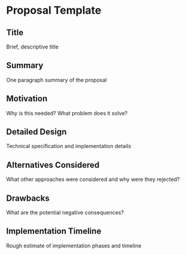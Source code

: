 # Proposal Template

## Title
Brief, descriptive title

## Summary
One paragraph summary of the proposal

## Motivation
Why is this needed? What problem does it solve?

## Detailed Design
Technical specification and implementation details

## Alternatives Considered
What other approaches were considered and why were they rejected?

## Drawbacks
What are the potential negative consequences?

## Implementation Timeline
Rough estimate of implementation phases and timeline